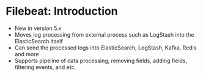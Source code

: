 # Filebeat: Introduction #

* New in version 5.x
* Moves log processing from external process such as LogStash into the ElasticSearch itself
* Can send the processed logs into ElasticSearch, LogStash, Kafka, Redis and more
* Supports pipeline of data processing, removing fields, adding fields, filtering events, and etc.